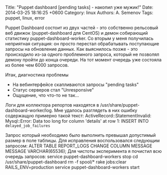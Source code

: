 Title: "Puppet dashboard [pending tasks] - накопил уже мужик!"
Date: 2014-03-25 18:16:25 +0600
Category: linux
Authors: A. Semenov
Tags: puppet, linux, error

Puppet Dashboard состоит из двух частей - это собственно рельсовый веб движок (puppet-dashboard для CentOS) и демон собирающий статистику puppet-dashboard-worker. Со вторым у меня получилась неприятная ситуация: он просто перестал обрабатывать поступающие запросы на обновление данных. Как выяснилось позже - это происходило из-за одного проблемного запроса, который не позволял демону пройти до конца очереди. На тот момент очередь уже состояла из более чем 6000 запросов.

<!--more-->

Итак, диагностика проблемы

* На вебинтерфейсе скапливаются запросы "pending tasks"
* Статус серверов стал "Unresponsive"
* Ощущение, что что-то не так...

Логи для коллектора репортов находятся в /usr/share/puppet-dashboard-worker/log. Мне удалось разглядеть в них ошибку содержащую примерно такой текст:
ActiveRecord::StatementInvalid: Mysql::Error: Data too long for column 'details' at row 1: INSERT INTO `delayed_job_failures`

Запрос который необходимо было выполнить превышал допустимый размер в поле таблицы. Для исправления воспользовался следующим запросом:
ALTER TABLE REPORT_LOGS CHANGE COLUMN MESSAGE MESSAGE VARCHAR(65536);
Для чистоты эксперимента я почистил всю очередь запросов:
service puppet-dashboard-workers stop
cd /usr/share/puppet-dashboard
rm -f spool/*
rake jobs:clear RAILS_ENV=production
service puppet-dashboard-workers start
